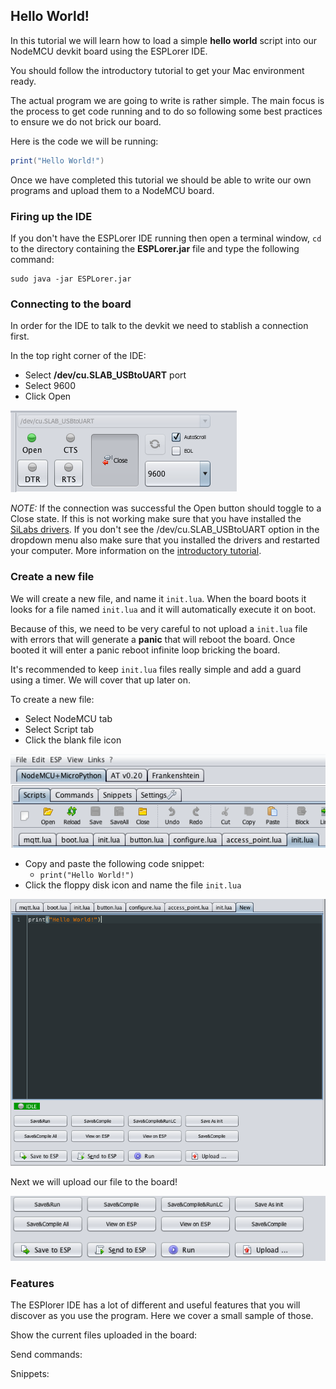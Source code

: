 ## Hello World!

In this tutorial we will learn how to load a simple **hello world** script into our NodeMCU devkit board using the ESPLorer IDE.

You should follow the introductory tutorial to get your Mac environment ready.

The actual program we are going to write is rather simple. The main focus is the process to get code running and to do so following some best practices to ensure we do not brick our board.

Here is the code we will be running:

```lua
print("Hello World!")
```

Once we have completed this tutorial we should be able to write our own programs and upload them to a NodeMCU board.

### Firing up the IDE

If you don't have the ESPLorer IDE running then open a terminal window, `cd` to the directory containing the **ESPLorer.jar** file and type the following command:

```
sudo java -jar ESPLorer.jar
```

### Connecting to the board
In order for the IDE to talk to the devkit we need to stablish a connection first.

In the top right corner of the IDE:
- Select **/dev/cu.SLAB_USBtoUART** port
- Select 9600
- Click Open

![ESPlorer](./images/esplorer-connect.png)

_NOTE:_ If the connection was successful the Open button should toggle to a Close state. If this is not working make sure that you have installed the [SiLabs drivers][silabs-drivers]. If you don't see the /dev/cu.SLAB_USBtoUART option in the dropdown menu also make sure that you installed the drivers and restarted your computer. More information on the [introductory tutorial][intro-tutorial].

### Create a new file
We will create a new file, and name it `init.lua`. When the board boots it looks for a file named `init.lua` and it will automatically execute it on boot.

Because of this, we need to be very careful to not upload a `init.lua` file with errors that will generate a **panic** that will reboot the board. Once booted it will enter a panic reboot infinite loop bricking the board.

It's recommended to keep `init.lua` files really simple and add a guard using a timer. We will cover that up later on.


To create a new file:
- Select NodeMCU tab
- Select Script tab
- Click the blank file icon

![ESPlorer](./images/esplorer-create-file.png)


- Copy and paste the following code snippet:
    - `print("Hello World!")`
- Click the floppy disk icon and name the file `init.lua`

![ESPlorer](./images/esplorer-code.png)



Next we will upload our file to the board!

![ESPlorer](./images/esplorer-upload.png)


### Features

The ESPlorer IDE has a lot of different and useful features that you will discover as you use the program. Here we cover a small sample of those.

Show the current files uploaded in the board:

Send commands:

Snippets:



[silabs-drivers]: https://www.silabs.com/products/mcu/Pages/USBtoUARTBridgeVCPDrivers.aspx
[intro-tutorial]: https://github.com/goliatone/esp8266-intro

<!--
http://stackoverflow.com/questions/31304082/how-to-recover-nodemcu-infinite-loop
-->
